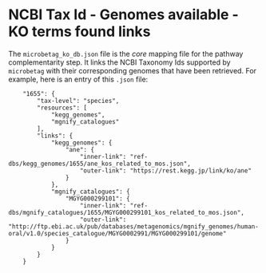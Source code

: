 # NCBI Tax Id - Genomes available - KO terms found links

The `microbetag_ko_db.json` file is the *core* mapping file for the pathway complementarity step. 
It links the NCBI Taxonomy Ids supported by `microbetag` with their corresponding genomes that have been retrieved.
For example, here is an entry of this `.json` file:
```
    "1655": {
        "tax-level": "species",
        "resources": [
            "kegg_genomes",
            "mgnify_catalogues"
        ],
        "links": {
            "kegg_genomes": {
                "ane": {
                    "inner-link": "ref-dbs/kegg_genomes/1655/ane_kos_related_to_mos.json",
                    "outer-link": "https://rest.kegg.jp/link/ko/ane"
                }
            },
            "mgnify_catalogues": {
                "MGYG000299101": {
                    "inner-link": "ref-dbs/mgnify_catalogues/1655/MGYG000299101_kos_related_to_mos.json",
                    "outer-link": "http://ftp.ebi.ac.uk/pub/databases/metagenomics/mgnify_genomes/human-oral/v1.0/species_catalogue/MGYG0002991/MGYG000299101/genome"
                }
            }
        }
    }
```





